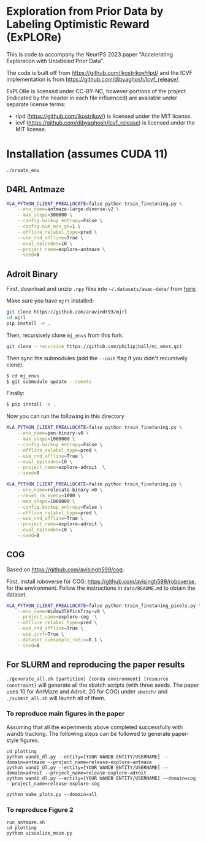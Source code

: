 # Exploration from Prior Data by Labeling Optimistic Reward (ExPLORe)

This is code to accompany the NeurIPS 2023 paper "Accelerating Exploration with Unlabeled Prior Data".

The code is built off from https://github.com/ikostrikov/rlpd/ and the ICVF implementation is from https://github.com/dibyaghosh/icvf_release/.

ExPLORe is licensed under CC-BY-NC, however portions of the project (indicated by the header in each file influenced) are available under separate license terms: 
- rlpd (https://github.com/ikostrikov/) is licensed under the MIT license.
- icvf (https://github.com/dibyaghosh/icvf_release) is licensed under the MIT license.

# Installation (assumes CUDA 11)

```bash
./create_env
```

## D4RL Antmaze
```bash
XLA_PYTHON_CLIENT_PREALLOCATE=false python train_finetuning.py \
    --env_name=antmaze-large-diverse-v2 \
    --max_steps=300000 \
    --config.backup_entropy=False \
    --config.num_min_qs=1 \
    --offline_relabel_type=pred \
    --use_rnd_offline=True \
    --eval_episodes=10 \
    --project_name=explore-antmaze \
    --seed=0
```

## Adroit Binary

First, download and unzip `.npy` files into `~/.datasets/awac-data/` from [here](https://drive.google.com/file/d/1SsVaQKZnY5UkuR78WrInp9XxTdKHbF0x/view).

Make sure you have `mjrl` installed:
```bash
git clone https://github.com/aravindr93/mjrl
cd mjrl
pip install -e .
```

Then, recursively clone `mj_envs` from this fork:
```bash
git clone --recursive https://github.com/philipjball/mj_envs.git
```

Then sync the submodules (add the `--init` flag if you didn't recursively clone):
```bash
$ cd mj_envs  
$ git submodule update --remote
```

Finally:
```bash
$ pip install -e .
```

Now you can run the following in this directory
```bash
XLA_PYTHON_CLIENT_PREALLOCATE=false python train_finetuning.py \
    --env_name=pen-binary-v0 \
    --max_steps=1000000 \
    --config.backup_entropy=False \
    --offline_relabel_type=pred \
    --use_rnd_offline=True \
    --eval_episodes=10 \
    --project_name=explore-adroit  \
    --seed=0
```

```bash
XLA_PYTHON_CLIENT_PREALLOCATE=false python train_finetuning.py \
    --env_name=relocate-binary-v0 \
    --reset_rm_every=1000 \
    --max_steps=1000000 \
    --config.backup_entropy=False \
    --offline_relabel_type=pred \
    --use_rnd_offline=True \
    --project_name=explore-adroit \
    --eval_episodes=10 \
    --seed=0
```

## COG
Based on https://github.com/avisingh599/cog. 

First, install roboverse for COG: https://github.com/avisingh599/roboverse, for the environment. Follow the instructions in `data/README.md` to obtain the dataset.

```bash
XLA_PYTHON_CLIENT_PREALLOCATE=false python train_finetuning_pixels.py \
    --env_name=Widow250PickTray-v0 \
    --project_name=explore-cog  \
    --offline_relabel_type=pred \
    --use_rnd_offline=True \
    --use_icvf=True \
    --dataset_subsample_ratio=0.1 \
    --seed=0
```

## For SLURM and reproducing the paper results

`./generate_all.sh [partition] [conda environment] [resource constraint]` will generate all the sbatch scripts (with three seeds. The paper uses 10 for AntMaze and Adroit, 20 for COG) under `sbatch/` and `./submit_all.sh` will launch all of them.

### To reproduce main figures in the paper
Assuming that all the experiments above completed successfully with wandb tracking. The following steps can be followed to generate paper-style figures. 
```
cd plotting
python wandb_dl.py --entity=[YOUR WANDB ENTITY/USERNAME] --domain=antmaze --project_name=release-explore-antmaze
python wandb_dl.py --entity=[YOUR WANDB ENTITY/USERNAME] --domain=adroit --project_name=release-explore-adroit
python wandb_dl.py --entity=[YOUR WANDB ENTITY/USERNAME] --domain=cog --project_name=release-explore-cog

python make_plots.py --domain=all
```

### To reproduce Figure 2
```
run_antmaze.sh
cd plotting
python visualize_maze.py
```


